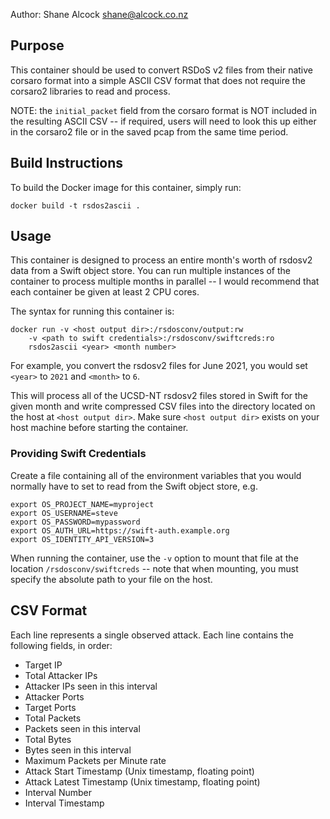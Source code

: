 Author: Shane Alcock <shane@alcock.co.nz>

## Purpose

This container should be used to convert RSDoS v2 files from their native
corsaro format into a simple ASCII CSV format that does not require
the corsaro2 libraries to read and process.

NOTE: the `initial_packet` field from the corsaro format is NOT included
in the resulting ASCII CSV -- if required, users will need to look this up
either in the corsaro2 file or in the saved pcap from the same time period.

## Build Instructions

To build the Docker image for this container, simply run:

    docker build -t rsdos2ascii .

## Usage

This container is designed to process an entire month's worth of rsdosv2
data from a Swift object store. You can run multiple instances of the container
to process multiple months in parallel -- I would recommend that each
container be given at least 2 CPU cores.

The syntax for running this container is:

    docker run -v <host output dir>:/rsdosconv/output:rw
        -v <path to swift credentials>:/rsdosconv/swiftcreds:ro
        rsdos2ascii <year> <month number>

For example, you convert the rsdosv2 files for June 2021, you would set
`<year>` to `2021` and `<month>` to `6`.

This will process all of the UCSD-NT rsdosv2 files stored in Swift for
the given month and write compressed CSV files into the directory located
on the host at `<host output dir>`. Make sure `<host output dir>` exists on
your host machine before starting the container.

### Providing Swift Credentials

Create a file containing all of the environment variables that you would
normally have to set to read from the Swift object store, e.g.

    export OS_PROJECT_NAME=myproject
    export OS_USERNAME=steve
    export OS_PASSWORD=mypassword
    export OS_AUTH_URL=https://swift-auth.example.org
    export OS_IDENTITY_API_VERSION=3

When running the container, use the `-v` option to mount that file at the
location `/rsdosconv/swiftcreds` -- note that when mounting, you must
specify the absolute path to your file on the host.

## CSV Format
Each line represents a single observed attack. Each line contains the
following fields, in order:

 * Target IP
 * Total Attacker IPs
 * Attacker IPs seen in this interval
 * Attacker Ports
 * Target Ports
 * Total Packets
 * Packets seen in this interval
 * Total Bytes
 * Bytes seen in this interval
 * Maximum Packets per Minute rate
 * Attack Start Timestamp (Unix timestamp, floating point)
 * Attack Latest Timestamp (Unix timestamp, floating point)
 * Interval Number
 * Interval Timestamp

